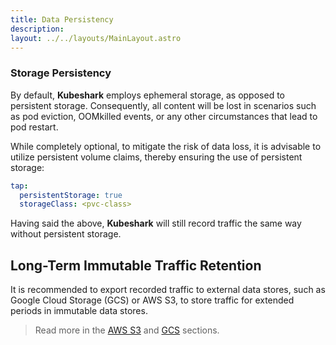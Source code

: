 ```yaml
---
title: Data Persistency 
description: 
layout: ../../layouts/MainLayout.astro
---
```


### Storage Persistency
By default, **Kubeshark** employs ephemeral storage, as opposed to persistent storage. Consequently, all content will be lost in scenarios such as pod eviction, OOMkilled events, or any other circumstances that lead to pod restart.

While completely optional, to mitigate the risk of data loss, it is advisable to utilize persistent volume claims, thereby ensuring the use of persistent storage:
```yaml
tap:
  persistentStorage: true
  storageClass: <pvc-class>
```
Having said the above, **Kubeshark** will still record traffic the same way without persistent storage.


## Long-Term Immutable Traffic Retention

It is recommended to export recorded traffic to external data stores, such as Google Cloud Storage (GCS) or AWS S3, to store traffic for extended periods in immutable data stores.

> Read more in the [AWS S3](/en/integrations_aws_s3) and [GCS](/en/integrations_gcs) sections.